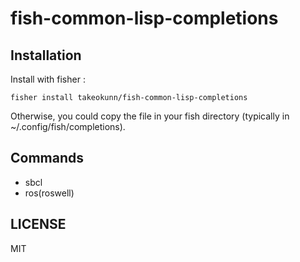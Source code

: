 # fish-common-lisp-completions

## Installation

Install with fisher :

```
fisher install takeokunn/fish-common-lisp-completions
```

Otherwise, you could copy the file in your fish directory (typically in ~/.config/fish/completions).


## Commands

* sbcl
* ros(roswell)

## LICENSE

MIT
